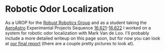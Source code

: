 # Robotic Odor Localization

As a UROP for the
[Robust Robotics Group](http://groups.csail.mit.edu/rrg/) and as a student
taking the [AeroAstro](http://aeroastro.mit.edu/) Experimental Projects Sequence
[16.621](http://student.mit.edu/catalog/m16b.html#16.621)-[16.622](http://studenmit.mit.edu/catalog/m16b.html#16.622)
I worked on a system for robotic odor localization with Mark Van de Loo. I'll probably include a more
detailed writeup on this page soon, but for now you can look at [our final report](/papers/robotic-odor-localization.pdf)
(there are a couple pretty pictures to look at).
